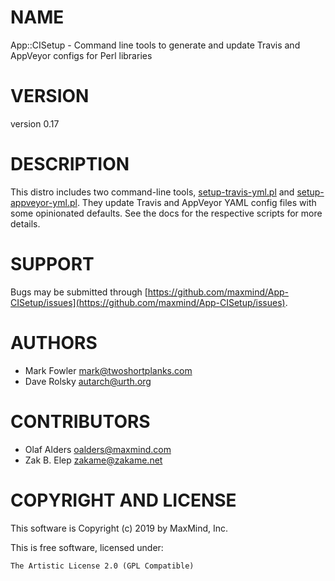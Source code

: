 # NAME

App::CISetup - Command line tools to generate and update Travis and AppVeyor configs for Perl libraries

# VERSION

version 0.17

# DESCRIPTION

This distro includes two command-line tools, [setup-travis-yml.pl](https://metacpan.org/pod/setup-travis-yml.pl) and
[setup-appveyor-yml.pl](https://metacpan.org/pod/setup-appveyor-yml.pl). They update Travis and AppVeyor YAML config files
with some opinionated defaults. See the docs for the respective scripts for
more details.

# SUPPORT

Bugs may be submitted through [https://github.com/maxmind/App-CISetup/issues](https://github.com/maxmind/App-CISetup/issues).

# AUTHORS

- Mark Fowler <mark@twoshortplanks.com>
- Dave Rolsky <autarch@urth.org>

# CONTRIBUTORS

- Olaf Alders <oalders@maxmind.com>
- Zak B. Elep <zakame@zakame.net>

# COPYRIGHT AND LICENSE

This software is Copyright (c) 2019 by MaxMind, Inc.

This is free software, licensed under:

    The Artistic License 2.0 (GPL Compatible)
